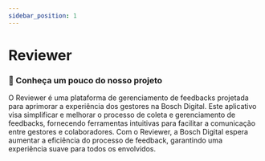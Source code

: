 ```yaml
---
sidebar_position: 1
---
```


# Reviewer

### 📃 Conheça um pouco do nosso projeto

O Reviewer é uma plataforma de gerenciamento de feedbacks projetada para aprimorar a experiência dos gestores na Bosch Digital. Este aplicativo visa simplificar e melhorar o processo de coleta e gerenciamento de feedbacks, fornecendo ferramentas intuitivas para facilitar a comunicação entre gestores e colaboradores. Com o Reviewer, a Bosch Digital espera aumentar a eficiência do processo de feedback, garantindo uma experiência suave para todos os envolvidos. 
